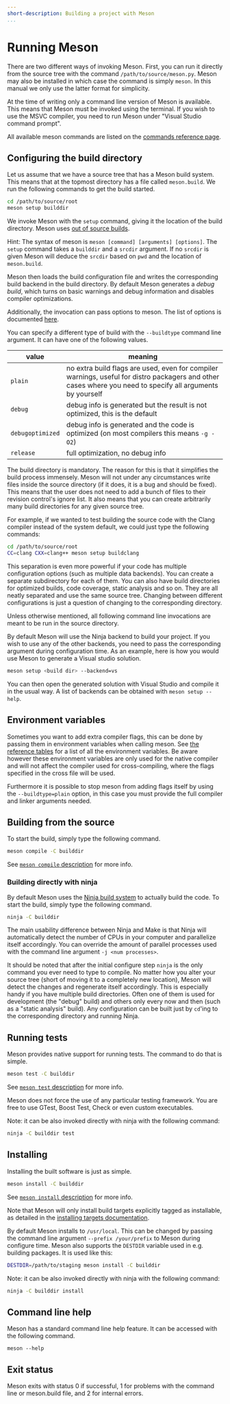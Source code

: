 ```yaml
---
short-description: Building a project with Meson
...
```


# Running Meson

There are two different ways of invoking Meson. First, you can run it
directly from the source tree with the command
`/path/to/source/meson.py`. Meson may also be installed in which case
the command is simply `meson`. In this manual we only use the latter
format for simplicity.

At the time of writing only a command line version of Meson is
available. This means that Meson must be invoked using the terminal.
If you wish to use the MSVC compiler, you need to run Meson under
"Visual Studio command prompt".

All available meson commands are listed on the [commands reference
page](Commands.md).

## Configuring the build directory

Let us assume that we have a source tree that has a Meson build
system. This means that at the topmost directory has a file called
`meson.build`. We run the following commands to get the build started.

```sh
cd /path/to/source/root
meson setup builddir
```

We invoke Meson with the `setup` command, giving it the location of the build
directory. Meson uses [out of source
builds](http://voices.canonical.com/jussi.pakkanen/2013/04/16/why-you-should-consider-using-separate-build-directories/).

Hint: The syntax of meson is `meson [command] [arguments] [options]`.
The `setup` command takes a `builddir` and a `srcdir` argument. If no
`srcdir` is given Meson will deduce the `srcdir` based on `pwd` and
the location of `meson.build`.

Meson then loads the build configuration file and writes the
corresponding build backend in the build directory. By default Meson
generates a *debug build*, which turns on basic warnings and debug
information and disables compiler optimizations.

Additionally, the invocation can pass options to meson. The list of
options is documented [here](Builtin-options.md).

You can specify a different type of build with the `--buildtype` command line
argument. It can have one of the following values.

| value            | meaning                                                                                                                                                    |
| ------           | --------                                                                                                                                                   |
| `plain`          | no extra build flags are used, even for compiler warnings, useful for distro packagers and other cases where you need to specify all arguments by yourself |
| `debug`          | debug info is generated but the result is not optimized, this is the default                                                                               |
| `debugoptimized` | debug info is generated and the code is optimized (on most compilers this means `-g -O2`)                                                                  |
| `release`        | full optimization, no debug info                                                                                                                           |

The build directory is mandatory. The reason for this is that it
simplifies the build process immensely. Meson will not under any
circumstances write files inside the source directory (if it does, it
is a bug and should be fixed). This means that the user does not need
to add a bunch of files to their revision control's ignore list. It
also means that you can create arbitrarily many build directories for
any given source tree.

For example, if we wanted to test building the source code with the
Clang compiler instead of the system default, we could just type the
following commands:

```sh
cd /path/to/source/root
CC=clang CXX=clang++ meson setup buildclang
```

This separation is even more powerful if your code has multiple
configuration options (such as multiple data backends). You can create
a separate subdirectory for each of them. You can also have build
directories for optimized builds, code coverage, static analysis and
so on. They are all neatly separated and use the same source tree.
Changing between different configurations is just a question of
changing to the corresponding directory.

Unless otherwise mentioned, all following command line invocations are
meant to be run in the source directory.

By default Meson will use the Ninja backend to build your project. If
you wish to use any of the other backends, you need to pass the
corresponding argument during configuration time. As an example, here
is how you would use Meson to generate a Visual studio solution.

```sh
meson setup <build dir> --backend=vs
```

You can then open the generated solution with Visual Studio and
compile it in the usual way. A list of backends can be obtained with
`meson setup --help`.

## Environment variables

Sometimes you want to add extra compiler flags, this can be done by
passing them in environment variables when calling meson. See [the
reference
tables](Reference-tables.md#compiler-and-linker-flag-environment-variables)
for a list of all the environment variables. Be aware however these
environment variables are only used for the native compiler and will
not affect the compiler used for cross-compiling, where the flags
specified in the cross file will be used.

Furthermore it is possible to stop meson from adding flags itself by
using the `--buildtype=plain` option, in this case you must provide
the full compiler and linker arguments needed.

## Building from the source

To start the build, simply type the following command.

```sh
meson compile -C builddir
```

See [`meson compile` description](Commands.md#compile) for more info.

### Building directly with ninja

By default Meson uses the [Ninja build
system](https://ninja-build.org/) to actually build the code. To start
the build, simply type the following command.

```sh
ninja -C builddir
```

The main usability difference between Ninja and Make is that Ninja
will automatically detect the number of CPUs in your computer and
parallelize itself accordingly. You can override the amount of
parallel processes used with the command line argument `-j <num
processes>`.

It should be noted that after the initial configure step `ninja` is
the only command you ever need to type to compile. No matter how you
alter your source tree (short of moving it to a completely new
location), Meson will detect the changes and regenerate itself
accordingly. This is especially handy if you have multiple build
directories. Often one of them is used for development (the "debug"
build) and others only every now and then (such as a "static analysis"
build). Any configuration can be built just by `cd`'ing to the
corresponding directory and running Ninja.

## Running tests

Meson provides native support for running tests. The command to do
that is simple.

```sh
meson test -C builddir
```

See [`meson test` description](Commands.md#test) for more info.

Meson does not force the use of any particular testing framework. You
are free to use GTest, Boost Test, Check or even custom executables.

Note: it can be also invoked directly with ninja with the following command:
```sh
ninja -C builddir test
```

## Installing

Installing the built software is just as simple.

```sh
meson install -C builddir
```

See [`meson install` description](Commands.md#install) for more info.

Note that Meson will only install build targets explicitly tagged as
installable, as detailed in the [installing targets
documentation](Installing.md).

By default Meson installs to `/usr/local`. This can be changed by
passing the command line argument `--prefix /your/prefix` to Meson
during configure time. Meson also supports the `DESTDIR` variable used
in e.g. building packages. It is used like this:

```sh
DESTDIR=/path/to/staging meson install -C builddir
```

Note: it can be also invoked directly with ninja with the following
command:

```sh
ninja -C builddir install
```

## Command line help

Meson has a standard command line help feature. It can be accessed
with the following command.

    meson --help

## Exit status

Meson exits with status 0 if successful, 1 for problems with the
command line or meson.build file, and 2 for internal errors.
